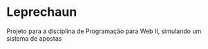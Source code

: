 # Leprechaun

Projeto para a disciplina de Programação para Web II, simulando um sistema de apostas
